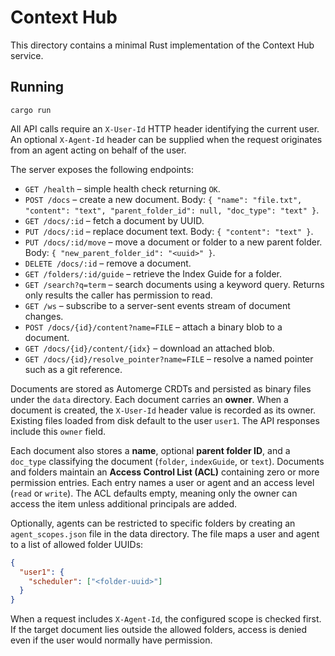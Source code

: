 # Context Hub

This directory contains a minimal Rust implementation of the Context Hub service.

## Running

```
cargo run
```

All API calls require an `X-User-Id` HTTP header identifying the current user.
An optional `X-Agent-Id` header can be supplied when the request originates from
an agent acting on behalf of the user.

The server exposes the following endpoints:

- `GET /health` – simple health check returning `OK`.
- `POST /docs` – create a new document. Body: `{ "name": "file.txt", "content": "text", "parent_folder_id": null, "doc_type": "text" }`.
- `GET /docs/:id` – fetch a document by UUID.
- `PUT /docs/:id` – replace document text. Body: `{ "content": "text" }`.
- `PUT /docs/:id/move` – move a document or folder to a new parent folder. Body: `{ "new_parent_folder_id": "<uuid>" }`.
- `DELETE /docs/:id` – remove a document.
- `GET /folders/:id/guide` – retrieve the Index Guide for a folder.
- `GET /search?q=term` – search documents using a keyword query. Returns only
  results the caller has permission to read.
- `GET /ws` – subscribe to a server-sent events stream of document changes.
- `POST /docs/{id}/content?name=FILE` – attach a binary blob to a document.
- `GET /docs/{id}/content/{idx}` – download an attached blob.
- `GET /docs/{id}/resolve_pointer?name=FILE` – resolve a named pointer such as a git reference.

Documents are stored as Automerge CRDTs and persisted as binary files under the `data` directory. Each document carries an **owner**. When a document is created, the `X-User-Id` header value is recorded as its owner. Existing files loaded from disk default to the user `user1`. The API responses include this `owner` field.

Each document also stores a **name**, optional **parent folder ID**, and a `doc_type` classifying the document (`folder`, `indexGuide`, or `text`).
Documents and folders maintain an **Access Control List (ACL)** containing zero or more permission entries. Each entry names a user or agent and an access level (`read` or `write`). The ACL defaults empty, meaning only the owner can access the item unless additional principals are added.

Optionally, agents can be restricted to specific folders by creating an
`agent_scopes.json` file in the data directory. The file maps a user and agent
to a list of allowed folder UUIDs:

```json
{
  "user1": {
    "scheduler": ["<folder-uuid>"]
  }
}
```

When a request includes `X-Agent-Id`, the configured scope is checked first. If
the target document lies outside the allowed folders, access is denied even if
the user would normally have permission.
